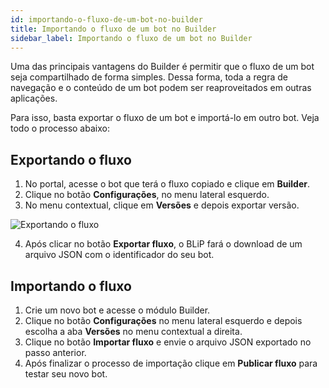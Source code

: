 ```yaml
---
id: importando-o-fluxo-de-um-bot-no-builder
title: Importando o fluxo de um bot no Builder
sidebar_label: Importando o fluxo de um bot no Builder
---
```


Uma das principais vantagens do Builder é permitir que o fluxo de um bot seja compartilhado de forma simples. Dessa forma, toda a regra de navegação e o conteúdo de um bot podem ser reaproveitados em outras aplicações.

Para isso, basta exportar o fluxo de um bot e importá-lo em outro bot. Veja todo o processo abaixo:

## Exportando o fluxo

1. No portal, acesse o bot que terá o fluxo copiado e clique em **Builder**.
2. Clique no botão **Configurações**, no menu lateral esquerdo.
3. No menu contextual, clique em **Versões** e depois exportar versão.

![Exportando o fluxo](/img/builder/builder-importando-o-fluxo-de-um-bot-no-builder-1.png)

4. Após clicar no botão **Exportar fluxo**, o BLiP fará o download de um arquivo JSON com o identificador do seu bot.

## Importando o fluxo

1. Crie um novo bot e acesse o módulo Builder.
2. Clique no botão **Configurações** no menu lateral esquerdo e depois escolha a aba **Versões** no menu contextual a direita.
3. Clique no botão **Importar fluxo** e envie o arquivo JSON exportado no passo anterior.
4. Após finalizar o processo de importação clique em **Publicar fluxo** para testar seu novo bot.
